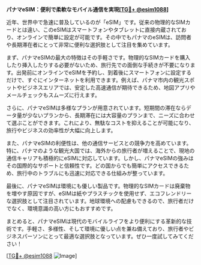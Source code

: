 **パナマeSIM：便利で柔軟なモバイル通信を実現[[TG💪+ @esim1088](https://t.me/s/esim1088)]**

近年、世界中で急速に普及しているのが「eSIM」です。従来の物理的なSIMカードとは違い、このeSIMはスマートフォンやタブレットに直接内蔵されており、オンラインで簡単に設定が可能です。その中でもパナマのeSIMは、訪問者や長期滞在者にとって非常に便利な選択肢として注目を集めています。

まず、パナマeSIMの最大の特徴はその手軽さです。物理的なSIMカードを購入したり挿入したりする必要がないため、旅行先での面倒な手続きが不要になります。出発前にオンラインでeSIMを予約し、到着後にスマートフォンに設定するだけで、すぐにインターネットを利用できます。例えば、パナマ市内の観光スポットやビジネスエリアでは、安定した高速通信が期待できるため、地図アプリやメールチェックもスムーズに行えます。

さらに、パナマeSIMは多様なプランが用意されています。短期間の滞在ならデータ量が少ないプランから、長期滞在には大容量のプランまで、ニーズに合わせて選ぶことができます。これにより、無駄なコストを抑えることが可能になり、旅行やビジネスの効率性が大幅に向上します。

また、パナマeSIMの利便性は、他の通信サービスとの競争力を高めています。特に、パナマのような観光大国では、海外からの旅行者が増えることで、現地の通信キャリアも積極的にeSIMに対応しています。しかし、パナマeSIMの強みはその国際的なサポートと信頼性です。どの国からでも簡単にアクセスできるため、旅行中のトラブルにも迅速に対応できる仕組みが整っています。

最後に、パナマeSIMは環境にも優しい製品です。物理的なSIMカードは廃棄物を増やす原因ですが、eSIMは紙やプラスチックを使用せず、エコフレンドリーな選択肢として注目されています。地球環境への配慮もできるので、旅行者だけでなく、環境意識の高い方にもおすすめです。

まとめると、パナマeSIMは現代のモバイルライフをより便利にする革新的な技術です。手軽さ、多様性、そして環境に優しい点を兼ね備えており、旅行者やビジネスパーソンにとって最適な選択肢となっています。ぜひ一度試してみてください！

[[TG💪+ @esim1088](https://t.me/s/esim1088) ![Image](https://i.postimg.cc/Y0z9fWf4/image.png)]